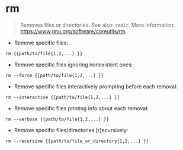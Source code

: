 # rm

> Removes files or directories.
> See also: `rmdir`.
> More information: <https://www.gnu.org/software/coreutils/rm>.

- Remove specific files:

`rm {{path/to/file{1,2,...} }}`

- Remove specific files ignoring nonexistent ones:

`rm --force {{path/to/file{1,2,...} }}`

- Remove specific files interactively prompting before each removal:

`rm --interactive {{path/to/file{1,2,...} }}`

- Remove specific files printing info about each removal:

`rm --verbose {{path/to/file{1,2,...} }}`

- Remove specific files/directories [r]ecursively:

`rm --recursive {{path/to/file_or_directory{1,2,...} }}`
